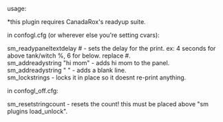usage:

*this plugin requires CanadaRox's readyup suite.  

in confogl.cfg (or wherever else you're setting cvars):

sm_readypaneltextdelay #	- sets the delay for the print. ex: 4 seconds for above tank/witch %, 6 for below. replace #.  
sm_addreadystring "hi mom"	- adds hi mom to the panel.  
sm_addreadystring " "		- adds a blank line.  
sm_lockstrings			- locks it in place so it doesnt re-print anything.


in confogl_off.cfg:

sm_resetstringcount		- resets the count! this must be placed above "sm plugins load_unlock".

